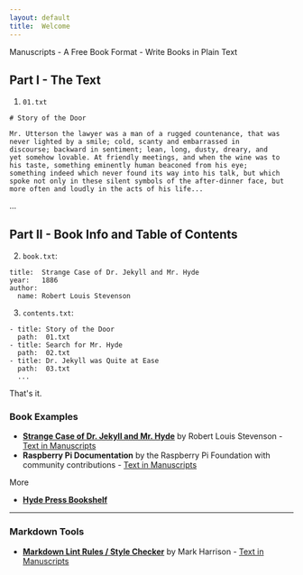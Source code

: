 ```yaml
---
layout: default
title:  Welcome
---
```


Manuscripts - A Free Book Format - Write Books in Plain Text 

## Part I - The Text


1) `01.txt`

```
# Story of the Door

Mr. Utterson the lawyer was a man of a rugged countenance, that was
never lighted by a smile; cold, scanty and embarrassed in
discourse; backward in sentiment; lean, long, dusty, dreary, and
yet somehow lovable. At friendly meetings, and when the wine was to
his taste, something eminently human beaconed from his eye;
something indeed which never found its way into his talk, but which
spoke not only in these silent symbols of the after-dinner face, but
more often and loudly in the acts of his life...
```

...

## Part II - Book Info and Table of Contents

2)  `book.txt`:

```
title:  Strange Case of Dr. Jekyll and Mr. Hyde
year:   1886
author:
  name: Robert Louis Stevenson
```

3) `contents.txt`:

```
- title: Story of the Door
  path:  01.txt
- title: Search for Mr. Hyde
  path:  02.txt
- title: Dr. Jekyll was Quite at Ease
  path:  03.txt
  ...
```

That's it.


### Book Examples


- [**Strange Case of Dr. Jekyll and Mr. Hyde**](http://manuscripts.github.io/dr-jekyll-and-mr-hyde) by Robert Louis Stevenson - [Text in Manuscripts](https://github.com/manuscripts/dr-jekyll-and-mr-hyde)
- **Raspberry Pi Documentation** by the Raspberry Pi Foundation with community contributions - [Text in Manuscripts](https://github.com/manuscripts/raspberrypi)

More

- [**Hyde Press Bookshelf**](http://hydepress.github.io)
   
   
---

### Markdown Tools


- [**Markdown Lint Rules / Style Checker**](http://manuscripts.github.io/markdown-lint) by Mark Harrison   - [Text in Manuscripts](https://github.com/manuscripts/markdown-lint)

